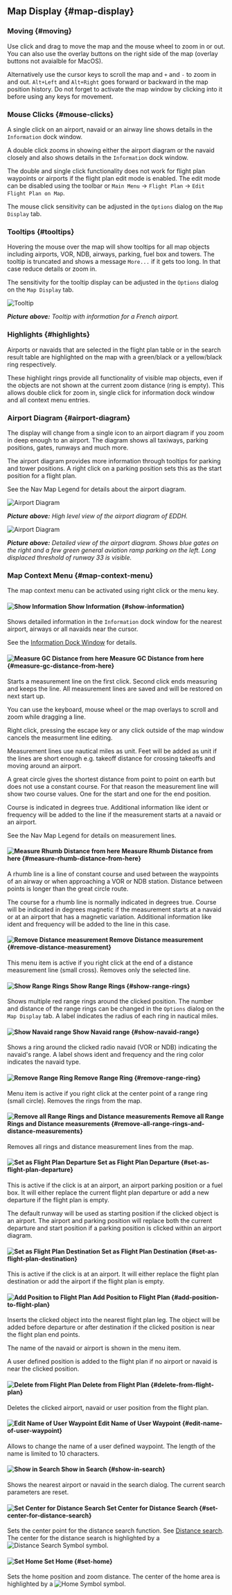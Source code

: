 ## Map Display {#map-display}

### Moving {#moving}

Use click and drag to move the map and the mouse wheel to zoom in or out. You can also use the overlay buttons on the right side of the map (overlay buttons not avaialble for MacOS).

Alternatively use the cursor keys to scroll the map and `+` and `-` to zoom in and out. `Alt+Left` and `Alt+Right` goes forward or backward in the map position history. Do not forget to activate the map window by clicking into it before using any keys for movement.

### Mouse Clicks {#mouse-clicks}

A single click on an airport, navaid or an airway line shows details in the `Information` dock window.

A double click zooms in showing either the airport diagram or the navaid closely and also shows details in the `Information` dock window.

The double and single click functionality does not work for flight plan waypoints or airports if the flight plan edit mode is enabled. The edit mode can be disabled using the toolbar or `Main Menu` -> `Flight Plan` -> `Edit Flight Plan on Map`.

The mouse click sensitivity can be adjusted in the `Options` dialog on the `Map Display` tab.

### Tooltips {#tooltips}

Hovering the mouse over the map will show tooltips for all map objects including airports, VOR, NDB, airways, parking, fuel box and towers. The tooltip is truncated and shows a message `More...` if it gets too long. In that case reduce details or zoom in.

The sensitivity for the tooltip display can be adjusted in the `Options` dialog on the `Map Display` tab.

![Tooltip](../images/tooltip.jpg "Tooltip")

_**Picture above:** Tooltip with information for a French airport._

### Highlights {#highlights}

Airports or navaids that are selected in the flight plan table or in the search result table are highlighted on the map with a green/black or a yellow/black ring respectively.

These highlight rings provide all functionality of visible map objects, even if the objects are not shown at the current zoom distance (ring is empty). This allows double click for zoom in, single click for information dock window and all context menu entries.

### Airport Diagram {#airport-diagram}

The display will change from a single icon to an airport diagram if you zoom in deep enough to an airport. The diagram shows all taxiways, parking positions, gates, runways and much more.

The airport diagram provides more information through tooltips for parking and tower positions. A right click on a parking position sets this as the start position for a flight plan.

See the Nav Map Legend for details about the airport diagram.

![Airport Diagram](../images/airportdiagram1.jpg "Airport Diagram")

_**Picture above:** High level view of the airport diagram of EDDH._

![Airport Diagram](../images/airportdiagram2.jpg "Airport Diagram")

_**Picture above:** Detailed view of the airport diagram. Shows blue gates on the right and a few green general aviation ramp parking on the left. Long displaced threshold of runway 33 is visible._

### Map Context Menu {#map-context-menu}

The map context menu can be activated using right click or the menu key.

#### ![Show Information](../images/icons/globals.png "Show Information") Show Information {#show-information}

Shows detailed information in the `Information` dock window for the nearest airport, airways or all navaids near the cursor.

See the [Information Dock Window](INFO.md#information-dock-window) for details.

#### ![Measure GC Distance from here](../images/icons/distancemeasure.png "Measure GC Distance from here") Measure GC Distance from here {#measure-gc-distance-from-here}

Starts a measurement line on the first click. Second click ends measuring and keeps the line. All measurement lines are saved and will be restored on next start up.

You can use the keyboard, mouse wheel or the map overlays to scroll and zoom while dragging a line.

Right click, pressing the escape key or any click outside of the map window cancels the measurment line editing.

Measurement lines use nautical miles as unit. Feet will be added as unit if the lines are short enough e.g. takeoff distance for crossing takeoffs and moving around an airport.

A great circle gives the shortest distance from point to point on earth but does not use a constant course. For that reason the measurement line will show two course values. One for the start and one for the end position.

Course is indicated in degrees true. Additional information like ident or frequency will be added to the line if the measurement starts at a navaid or an airport.

See the Nav Map Legend for details on measurement lines.

#### ![Measure Rhumb Distance from here](../images/icons/distancemeasurerhumb.png "Measure Rhumb Distance from here") Measure Rhumb Distance from here {#measure-rhumb-distance-from-here}

A rhumb line is a line of constant course and used between the waypoints of an airway or when approaching a VOR or NDB station. Distance between points is longer than the great circle route.

The course for a rhumb line is normally indicated in degrees true. Course will be indicated in degrees magnetic if the measurement starts at a navaid or at an airport that has a magnetic variation. Additional information like ident and frequency will be added to the line in this case.

#### ![Remove Distance measurement](../images/icons/distancemeasureoff.png "Remove Distance measurement") Remove Distance measurement {#remove-distance-measurement}

This menu item is active if you right click at the end of a distance measurement line (small cross). Removes only the selected line.

#### ![Show Range Rings](../images/icons/rangerings.png "Show Range Rings") Show Range Rings {#show-range-rings}

Shows multiple red range rings around the clicked position. The number and distance of the range rings can be changed in the `Options` dialog on the `Map Display` tab. A label indicates the radius of each ring in nautical miles.

#### ![Show Navaid range](../images/icons/navrange.png "Show Navaid range") Show Navaid range {#show-navaid-range}

Shows a ring around the clicked radio navaid (VOR or NDB) indicating the navaid's range. A label shows ident and frequency and the ring color indicates the navaid type.

#### ![Remove Range Ring](../images/icons/rangeringoff.png "Remove Range Ring") Remove Range Ring {#remove-range-ring}

Menu item is active if you right click at the center point of a range ring (small circle). Removes the rings from the map.

#### ![Remove all Range Rings and Distance measurements](../images/icons/rangeringsoff.png "Remove all Range Rings and Distance measurements") Remove all Range Rings and Distance measurements {#remove-all-range-rings-and-distance-measurements}

Removes all rings and distance measurement lines from the map.

#### ![Set as Flight Plan Departure](../images/icons/airportroutedest.png "Set as Flight Plan Departure") Set as Flight Plan Departure {#set-as-flight-plan-departure}

This is active if the click is at an airport, an airport parking position or a fuel box. It will either replace the current flight plan departure or add a new departure if the flight plan is empty.

The default runway will be used as starting position if the clicked object is an airport. The airport and parking position will replace both the current departure and start position if a parking position is clicked within an airport diagram.

#### ![Set as Flight Plan Destination](../images/icons/airportroutestart.png "Set as Flight Plan Destination") Set as Flight Plan Destination {#set-as-flight-plan-destination}

This is active if the click is at an airport. It will either replace the flight plan destination or add the airport if the flight plan is empty.

#### ![Add Position to Flight Plan](../images/icons/routeadd.png "Add Position to Flight Plan") Add Position to Flight Plan {#add-position-to-flight-plan}

Inserts the clicked object into the nearest flight plan leg. The object will be added before departure or after destination if the clicked position is near the flight plan end points.

The name of the navaid or airport is shown in the menu item.

A user defined position is added to the flight plan if no airport or navaid is near the clicked position.

#### ![Delete from Flight Plan](../images/icons/routedeleteleg.png "Delete from Flight Plan") Delete from Flight Plan {#delete-from-flight-plan}

Deletes the clicked airport, navaid or user position from the flight plan.

#### ![Edit Name of User Waypoint](../images/icons/routestring.png "Edit Name of User Waypoint") Edit Name of User Waypoint {#edit-name-of-user-waypoint}

Allows to change the name of a user defined waypoint. The length of the name is limited to 10 characters.

#### ![Show in Search](../images/icons/search.png "Show in Search") Show in Search {#show-in-search}

Shows the nearest airport or navaid in the search dialog. The current search parameters are reset.

#### ![Set Center for Distance Search](../images/icons/mark.png "Set Center for Distance Search") Set Center for Distance Search {#set-center-for-distance-search}

Sets the center point for the distance search function. See [Distance search](SEARCH.md#distance-search). The center for the distance search is highlighted by a ![Distance Search Symbol](../images/icons/distancemark.png "Distance Search Symbol") symbol.

#### ![Set Home](../images/icons/home.png "Set Home") Set Home {#set-home}

Sets the home position and zoom distance. The center of the home area is highlighted by a ![Home Symbol](../images/icons/homesymbol.png "Home Symbol") symbol.

